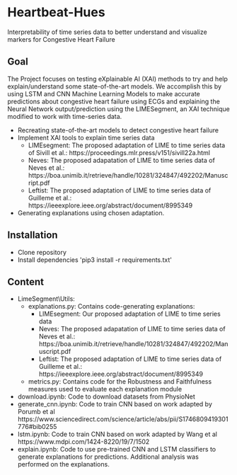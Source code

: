 # Heartbeat-Hues
Interpretability of time series data to better understand and visualize markers for Congestive Heart Failure

## Goal
The Project focuses on testing eXplainable AI (XAI) methods to try and help explain/understand some state-of-the-art models. We accomplish this by using LSTM and CNN Machine Learning Models to make accurate predictions about congestive heart failure using ECGs and explaining the Neural Network output/prediction using the LIMESegment, an XAI technique modified to work with time-series data.
<ul>
  <li> Recreating state-of-the-art models to detect congestive heart failure </li>
  <li> Implement XAI tools to explain time series data
        <ul>
          <li> LIMEsegment: The proposed adaptation of LIME to time series data of Sivill et al.: https://proceedings.mlr.press/v151/sivill22a.html </li>
          <li> Neves: The proposed adapatation of LIME to time series data of Neves et al.: https://boa.unimib.it/retrieve/handle/10281/324847/492202/Manuscript.pdf </li>
          <li> Leftist: The proposed adaptation of LIME to time series data of Guilleme et al.: https://ieeexplore.ieee.org/abstract/document/8995349
        </ul>
  </li> 
  <li> Generating explanations using chosen adaptation. </li>
</ul>

## Installation

<ul> 
  <li> Clone repository </li>
  <li> Install dependencies 'pip3 install -r requirements.txt' </li>
</ul>

## Content
<ul>
  <li> LimeSegment\Utils: 
    <ul> 
      <li> explanations.py: Contains code-generating explanations: 
        <ul>
          <li> LIMEsegment: Our proposed adaptation of LIME to time series data  </li>
          <li> Neves: The proposed adapatation of LIME to time series data of Neves et al.: https://boa.unimib.it/retrieve/handle/10281/324847/492202/Manuscript.pdf </li>
          <li> Leftist: The proposed adaptation of LIME to time series data of Guilleme et al.: https://ieeexplore.ieee.org/abstract/document/8995349
        </ul>
      <li> metrics.py: Contains code for the Robustness and Faithfulness measures used to evaluate each explanation module </li>
    </ul>
  </li>
  <li>download.ipynb: Code to download datasets from PhysioNet </li>
  <li>generate_cnn.ipynb: Code to train CNN based on work adapted by Porumb et al https://www.sciencedirect.com/science/article/abs/pii/S1746809419301776#bib0255</li>
  <li>lstm.ipynb: Code to train CNN based on work adapted by Wang et al https://www.mdpi.com/1424-8220/19/7/1502 </li>
  <li>explain.ipynb: Code to use pre-trained CNN and LSTM classifiers to generate explanations for predictions. Additional analysis was performed on the explanations. </li>
</ul>
